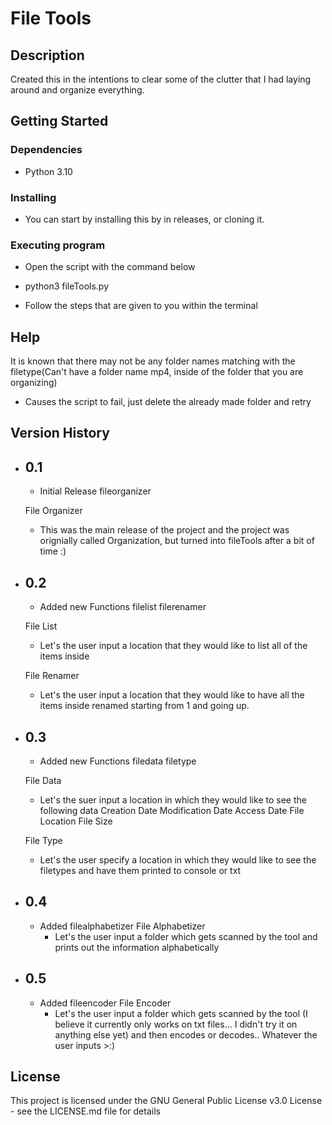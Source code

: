 # File Tools

## Description
Created this in the intentions to clear some of the clutter that I had laying around and organize everything.

## Getting Started

### Dependencies

* Python 3.10

### Installing

* You can start by installing this by in releases, or cloning it.


### Executing program
* Open the script with the command below

* python3 fileTools.py 

* Follow the steps that are given to you within the terminal

## Help
It is known that there may not be any folder names matching with the filetype(Can't have a folder name mp4, inside of the folder that you are organizing)

* Causes the script to fail, just delete the already made folder and retry

## Version History

* 0.1
   -------
    * Initial Release
    fileorganizer
    
    File Organizer 
    - This was the main release of the project and the project was orignially called Organization, but turned into fileTools after a bit of time :)
    
* 0.2
   -------
   * Added new Functions 
   filelist
   filerenamer
   
   File List
   - Let's the user input a location that they would like to list all of the items inside
   
   File Renamer
   - Let's the user input a location that they would like to have all the items inside renamed starting from 1 and going up.
   
* 0.3
   -------
   * Added new Functions 
   filedata
   filetype
   
   File Data
   - Let's the suer input a location in which they would like to see the following data
        Creation Date
        Modification Date
        Access Date
        File Location
        File Size
        
   File Type
   - Let's the user specify a location in which they would like to see the filetypes and have them printed to console or txt
   
 * 0.4
   -------
   * Added filealphabetizer
      File Alphabetizer
      -  Let's the user input a folder which gets scanned by the tool and prints out the information alphabetically 

 * 0.5
   -------
   * Added fileencoder
      File Encoder
      -  Let's the user input a folder which gets scanned by the tool (I believe it currently only works on txt files... I didn't try it on anything else yet) and then encodes or decodes.. Whatever the user inputs >:)
      
  
   
   

## License

This project is licensed under the GNU General Public License v3.0 License - see the LICENSE.md file for details

